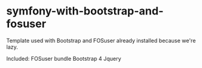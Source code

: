 # symfony-with-bootstrap-and-fosuser
Template used with Bootstrap and FOSuser already installed because we're lazy.

Included:
FOSuser bundle
Bootstrap 4
Jquery
